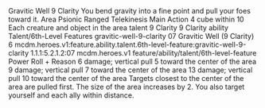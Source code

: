 <ability>
  <name>Gravitic Well</name>
  <cost>9 Clarity</cost>
  <flavor>You bend gravity into a fine point and pull your foes toward it.</flavor>
  <keywords>
    <keyword>Area</keyword>
    <keyword>Psionic</keyword>
    <keyword>Ranged</keyword>
    <keyword>Telekinesis</keyword>
  </keywords>
  <type>Main Action</type>
  <distance>4 cube within 10</distance>
  <target>Each creature and object in the area</target>
  <metadata>
    <class>talent</class>
    <cost>9 Clarity</cost>
    <cost_amount>9</cost_amount>
    <cost_resource>Clarity</cost_resource>
    <feature_type>ability</feature_type>
    <file_dpath>Talent/6th-Level Features</file_dpath>
    <item_id>gravitic-well-9-clarity</item_id>
    <item_index>07</item_index>
    <item_name>Gravitic Well (9 Clarity)</item_name>
    <level>6</level>
    <scc>mcdm.heroes.v1:feature.ability.talent.6th-level-feature:gravitic-well-9-clarity</scc>
    <scdc>1.1.1:5.2.1.2:07</scdc>
    <source>mcdm.heroes.v1</source>
    <type>feature/ability/talent/6th-level-feature</type>
  </metadata>
  <effects>
    <effect type="roll">
      <roll>Power Roll + Reason</roll>
      <t1>6 damage; vertical pull 5 toward the center of the area</t1>
      <t2>9 damage; vertical pull 7 toward the center of the area</t2>
      <t3>13 damage; vertical pull 10 toward the center of the area</t3>
    </effect>
    <effect type="mundane">Targets closest to the center of the area are pulled first.</effect>
    <effect type="mundane" name="Strained">The size of the area increases by 2. You also target yourself and each ally within distance.</effect>
  </effects>
</ability>

